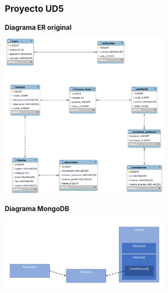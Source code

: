 
# Proyecto UD5

## Diagrama ER original
![](\img\ER_Model.png)

## Diagrama MongoDB
![](\img\mongodb_diagram.jpg)